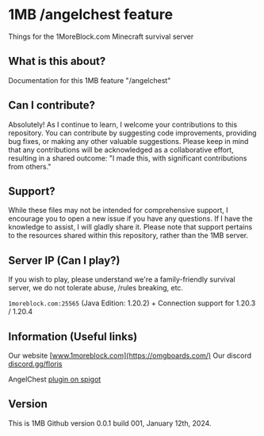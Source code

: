# 1MB /angelchest feature

Things for the 1MoreBlock.com Minecraft survival server

## What is this about?

Documentation for this 1MB feature "/angelchest"

## Can I contribute?

Absolutely! As I continue to learn, I welcome your contributions to this repository. You can contribute by suggesting code improvements, providing bug fixes, or making any other valuable suggestions. Please keep in mind that any contributions will be acknowledged as a collaborative effort, resulting in a shared outcome: "I made this, with significant contributions from others."

## Support?

While these files may not be intended for comprehensive support, I encourage you to open a new issue if you have any questions. If I have the knowledge to assist, I will gladly share it. Please note that support pertains to the resources shared within this repository, rather than the 1MB server.

## Server IP (Can I play?)

If you wish to play, please understand we're a family-friendly survival server, we do not tolerate abuse, /rules breaking, etc. 

`1moreblock.com:25565` (Java Edition: 1.20.2) + Connection support for 1.20.3 / 1.20.4

## Information (Useful links)

Our website [www.1moreblock.com](https://omgboards.com/)
Our discord [discord.gg/floris](https://discord.gg/floris)

AngelChest [plugin on spigot](https://www.spigotmc.org/resources/88214/)

## Version

This is 1MB Github version 0.0.1 build 001, January 12th, 2024.

